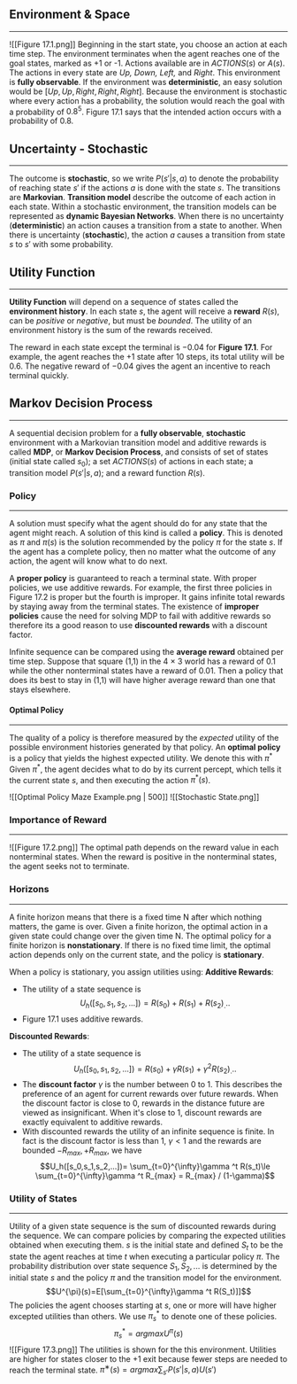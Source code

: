 ## Environment & Space
____
![[Figure 17.1.png]]
Beginning in the start state, you choose an action at each time step. The environment terminates when the agent reaches one of the goal states, marked as +1 or -1. Actions available are in $ACTIONS(s)$ or $A(s)$. The actions in every state are *Up, Down, Left,* and *Right*. This environment is **fully observable**. If the environment was **deterministic**, an easy solution would be $[Up, Up, Right, Right, Right]$. Because the environment is stochastic where every action has a probability, the solution would reach the goal with a probability of $0.8^5$. Figure 17.1 says that the intended action occurs with a probability of 0.8. 
## Uncertainty - Stochastic
____
The outcome is **stochastic**, so we write $P(s'|s,a)$ to denote the probability of reaching state $s'$ if the actions $a$ is done with the state $s$. The transitions are **Markovian**. **Transition model** describe the outcome of each action in each state. Within a stochastic environment, the transition models can be represented as **dynamic Bayesian Networks**. When there is no uncertainty (**deterministic**) an action causes a transition from a state to another. When there is uncertainty (**stochastic**), the action $a$ causes a transition from state $s$ to $s'$ with some probability.
## Utility Function
____
**Utility Function** will depend on a sequence of states called the **environment history**. In each state $s$, the agent will receive a **reward** $R(s)$, can be *positive* or *negative*, but must be *bounded*. The utility of an environment history is the sum of the rewards received. 

The reward in each state except the terminal is $-0.04$ for **Figure 17.1**. For example, the agent reaches the +1 state after 10 steps, its total utility will be $0.6$. The negative reward of $-0.04$ gives the agent an incentive to reach terminal quickly. 

## Markov Decision Process
____
A sequential decision problem for a **fully observable**, **stochastic** environment with a Markovian transition model and additive rewards is called **MDP**, or **Markov Decision Process**, and consists of set of states (initial state called $s_0$); a set $ACTIONS(s)$ of actions in each state; a transition model $P(s'|s,a)$; and a reward function $R(s)$. 

### Policy
____
A solution must specify what the agent should do for any state that the agent might reach. A solution of this kind is called a **policy**. This is denoted as $\pi$ and $\pi (s)$ is the solution recommended by the policy $\pi$ for the state $s$. If the agent has a complete policy, then no matter what the outcome of any action, the agent will know what to do next. 

A **proper policy** is guaranteed to reach a terminal state. With proper policies, we use additive rewards. For example, the first three policies in Figure 17.2 is proper but the fourth is improper. It gains infinite total rewards by staying away from the terminal states. The existence of **improper policies** cause the need for solving MDP to fail with additive rewards so therefore its a good reason to use **discounted rewards** with a discount factor. 

Infinite sequence can be compared using the **average reward** obtained per time step. Suppose that square (1,1) in the 4 × 3 world has a reward of 0.1 while the other nonterminal states have a reward of 0.01. Then a policy that does its best to stay in (1,1) will have higher average reward than one that stays elsewhere. 
#### Optimal Policy
____
The quality of a policy is therefore measured by the *expected* utility of the possible environment histories generated by that policy. An **optimal policy** is a policy that yields the highest expected utility. We denote this with $\pi ^*$ Given $\pi ^*$, the agent decides what to do by its current percept, which tells it the current state $s$, and then executing the action $\pi ^*(s)$. 

![[Optimal Policy Maze Example.png | 500]]
![[Stochastic State.png]]

### Importance of Reward
_____
![[Figure 17.2.png]]
The optimal path depends on the reward value in each nonterminal states. When the reward is positive in the nonterminal states, the agent seeks not to terminate. 


### Horizons
___
A finite horizon means that there is a fixed time N after which nothing matters, the game is over. Given a finite horizon, the optimal action in a given state could change over the given time N. The optimal policy for a finite horizon is **nonstationary**. If there is no fixed time limit, the optimal action depends only on the current state, and the policy is **stationary**. 

When a policy is stationary, you assign utilities using: 
**Additive Rewards**: 
- The utility of a state sequence is
$$U_h([s_0,s_1,s_2,...])=R(s_0)+R(s_1)+R(s_2)_...$$
- Figure 17.1 uses additive rewards. 

**Discounted Rewards**:
- The utility of a state sequence is
$$U_h([s_0,s_1,s_2,...])=R(s_0)+ \gamma R(s_1)+ \gamma ^2R(s_2)_...$$
- The **discount factor** $\gamma$ is the number between 0 to 1. This describes the preference of an agent for current rewards over future rewards. When the discount factor is close to 0, rewards in the distance future are viewed as insignificant. When it's close to 1, discount rewards are exactly equivalent to additive rewards. 
- With discounted rewards the utility of an infinite sequence is finite. In fact is the discount factor is less than 1, $\gamma < 1$ and the rewards are bounded $-R_{max}, +R_{max}$, we have $$U_h([s_0,s_1,s_2,...])= \sum_{t=0}^{\infty}\gamma ^t R(s_t)\le \sum_{t=0}^{\infty}\gamma ^t R_{max} = R_{max} / (1-\gamma)$$
### Utility of States
____
Utility of a given state sequence is the sum of discounted rewards during the sequence. We can compare policies by comparing the expected utilities obtained when executing them. $s$ is the initial state and defined $S_t$ to be the state the agent reaches at time $t$ when executing a particular policy $\pi$. The probability distribution over state sequence $S_1,S_2,...$ is determined by the initial state $s$ and the policy $\pi$ and the transition model for the environment.
$$U^{\pi}(s)=E[\sum_{t=0}^{\infty}\gamma ^t R(S_t)]]$$
The policies the agent chooses starting at $s$, one or more will have higher excepted utilities than others. We use $\pi ^*_s$ to denote one of these policies.
$$\pi ^*_s = argmaxU^{\pi} (s)$$![[Figure 17.3.png]]
The utilities is shown for the this environment. Utilities are higher for states closer to the $+1$ exit because fewer steps are needed to reach the terminal state.
$π^∗(s) = argmax \sum_{s'}P(s′ |s,a)U(s′)$ 

